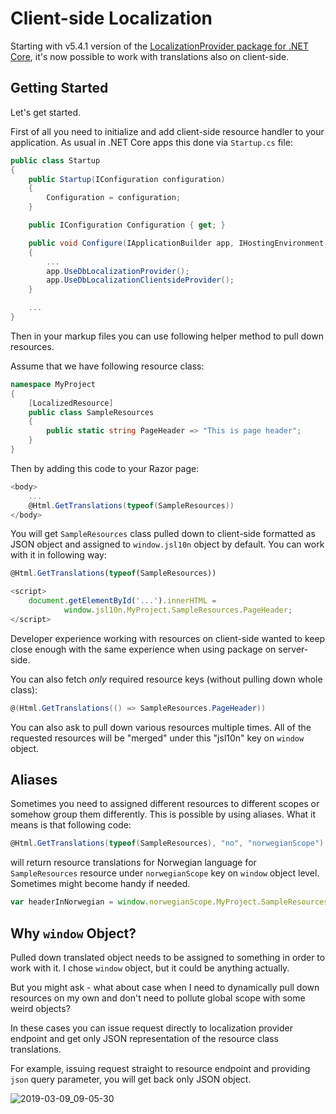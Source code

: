 # Client-side Localization

Starting with v5.4.1 version of the [LocalizationProvider package for .NET Core](https://www.nuget.org/packages/LocalizationProvider.AspNetCore/), it's now possible to work with translations also on client-side.

## Getting Started

Let's get started.

First of all you need to initialize and add client-side resource handler to your application. As usual in .NET Core apps this done via `Startup.cs` file:

```csharp
public class Startup
{
    public Startup(IConfiguration configuration)
    {
        Configuration = configuration;
    }

    public IConfiguration Configuration { get; }

    public void Configure(IApplicationBuilder app, IHostingEnvironment env)
    {
        ...
        app.UseDbLocalizationProvider();
        app.UseDbLocalizationClientsideProvider();
    }

    ...
}
```

Then in your markup files you can use following helper method to pull down resources.

Assume that we have following resource class:

```csharp
namespace MyProject
{
    [LocalizedResource]
    public class SampleResources
    {
        public static string PageHeader => "This is page header";
    }
}
```

Then by adding this code to your Razor page:

```csharp
<body>
    ...
    @Html.GetTranslations(typeof(SampleResources))
</body>
```

You will get `SampleResources` class pulled down to client-side formatted as JSON object and assigned to `window.jsl10n` object by default. You can work with it in following way:

```javascript
@Html.GetTranslations(typeof(SampleResources))

<script>
    document.getElementById('...').innerHTML = 
            window.jsl10n.MyProject.SampleResources.PageHeader;
</script>
```

Developer experience working with resources on client-side wanted to keep close enough with the same experience when using package on server-side.

You can also fetch *only* required resource keys (without pulling down whole class):

```csharp
@(Html.GetTranslations(() => SampleResources.PageHeader))
```

You can also ask to pull down various resources multiple times. All of the requested resources will be "merged" under this "jsl10n" key on `window` object.

## Aliases

Sometimes you need to assigned different resources to different scopes or somehow group them differently. This is possible by using aliases. What it means is that following code:

```csharp
@Html.GetTranslations(typeof(SampleResources), "no", "norwegianScope")
```

will return resource translations for Norwegian language for `SampleResources` resource under `norwegianScope` key on `window` object level. Sometimes might become handy if needed.

```javascript
var headerInNorwegian = window.norwegianScope.MyProject.SampleResources.PageHeader;
```

## Why `window` Object?

Pulled down translated object needs to be assigned to something in order to work with it. I chose `window` object, but it could be anything actually.

But you might ask - what about case when I need to dynamically pull down resources on my own and don't need to pollute global scope with some weird objects?

In these cases you can issue request directly to localization provider endpoint and get only JSON representation of the resource class translations.

For example, issuing request straight to resource endpoint and providing `json` query parameter, you will get back only JSON object.

![2019-03-09_09-05-30](https://blog.tech-fellow.net/content/images/2019/03/2019-03-09_09-05-30.png)
